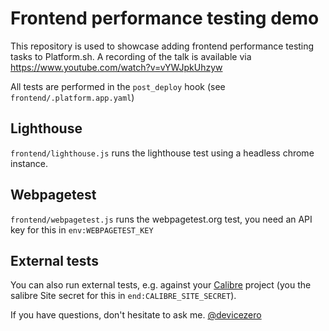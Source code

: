 # Frontend performance testing demo

This repository is used to showcase adding frontend performance testing tasks to Platform.sh.
A recording of the talk is available via https://www.youtube.com/watch?v=vYWJpkUhzyw

All tests are performed in the `post_deploy` hook (see `frontend/.platform.app.yaml`)

## Lighthouse
`frontend/lighthouse.js` runs the lighthouse test using a headless chrome instance.

## Webpagetest
`frontend/webpagetest.js` runs the webpagetest.org test, you need an API key for this in `env:WEBPAGETEST_KEY`

## External tests
You can also run external tests, e.g. against your [Calibre](https://calibreapp.com/) project (you the salibre Site secret for this in `end:CALIBRE_SITE_SECRET`).

If you have questions, don't hesitate to ask me.
[@devicezero](https://twitter.com/devicezero)
